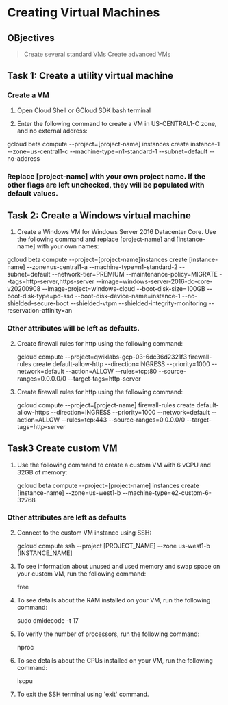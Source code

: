 # Creating Virtual Machines

## OBjectives
> Create several standard VMs
> Create advanced VMs

## Task 1: Create a utility virtual machine

### Create a VM

1. Open Cloud Shell or GCloud SDK bash terminal
   
2. Enter the following command to create a VM in US-CENTRAL1-C zone, and no external address:

gcloud beta compute --project=[project-name] instances create instance-1 --zone=us-central1-c --machine-type=n1-standard-1 --subnet=default --no-address

### Replace [project-name] with your own project name. If the other flags are left unchecked, they  will be populated with default values.

## Task 2: Create a Windows virtual machine

1. Create a Windows VM for Windows Server 2016 Datacenter Core. Use the following command and replace [project-name] and [instance-name] with your own names:

gcloud beta compute --project=[project-name]instances create [instance-name] --zone=us-central1-a --machine-type=n1-standard-2 --subnet=default --network-tier=PREMIUM --maintenance-policy=MIGRATE
--tags=http-server,https-server --image=windows-server-2016-dc-core-v20200908 --image-project=windows-cloud --boot-disk-size=100GB --boot-disk-type=pd-ssd --boot-disk-device-name=instance-1 --no-shielded-secure-boot --shielded-vtpm --shielded-integrity-monitoring --reservation-affinity=an

### Other attributes will be left as defaults.

2. Create firewall rules for http using the following command:
   
   gcloud compute --project=qwiklabs-gcp-03-6dc36d2321f3 firewall-rules create default-allow-http --direction=INGRESS --priority=1000 --network=default --action=ALLOW --rules=tcp:80 --source-ranges=0.0.0.0/0 --target-tags=http-server

3. Create firewall rules for http using the following command:
   
   gcloud compute --project=[project-name] firewall-rules create default-allow-https --direction=INGRESS --priority=1000 --network=default --action=ALLOW --rules=tcp:443 --source-ranges=0.0.0.0/0 --target-tags=http-server

## Task3 Create custom VM

1. Use the following command to create a custom VM with 6 vCPU and 32GB of memory:

    gcloud beta compute --project=[project-name] instances create [instance-name] --zone=us-west1-b --machine-type=e2-custom-6-32768

### Other attributes are left as defaults

2. Connect to the custom VM instance using SSH:

    gcloud compute ssh --project [PROJECT_NAME] --zone us-west1-b [INSTANCE_NAME]

3. To see information about unused and used memory and swap space on your custom VM, run the following command:

    free

4. To see details about the RAM installed on your VM, run the following command:

    sudo dmidecode -t 17

5. To verify the number of processors, run the following command:

    nproc

6. To see details about the CPUs installed on your VM, run the following command:

    lscpu

7. To exit the SSH terminal using 'exit' command.

